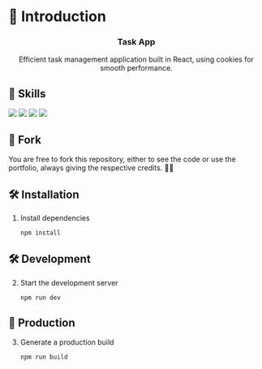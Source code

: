# 📄 Introduction

<div align="center">
   <h3 align="center">Task App</h3>

   <p align="center">Efficient task management application built in React, using cookies for smooth performance.</p>
</div>

## 💼 Skills

![](https://img.shields.io/badge/Markup-HTML-informational?style=for-the-badge&logo=html5&logoColor=edf2f4&color=2b2d42&labelColor=ef233c)
![](https://img.shields.io/badge/Style-CSS-informational?style=for-the-badge&logo=css3&logoColor=edf2f4&color=2b2d42&labelColor=ef233c)
![](https://img.shields.io/badge/Code-JavaScript-informational?style=for-the-badge&logo=JavaScript&logoColor=edf2f4&color=2b2d42&labelColor=ef233c)
![](https://img.shields.io/badge/Code-React.js-informational?style=for-the-badge&logo=react&logoColor=edf2f4&color=2b2d42&labelColor=ef233c)

## 🚨 Fork

You are free to fork this repository, either to see the code or use the portfolio, always giving the respective credits. 💪🏻

## 🛠 Installation

1. Install dependencies

   ```sh
   npm install
   ```

## 🛠 Development

2. Start the development server

   ```sh
   npm run dev
   ```

## 🚀 Production

3. Generate a production build

   ```sh
   npm run build
   ```
